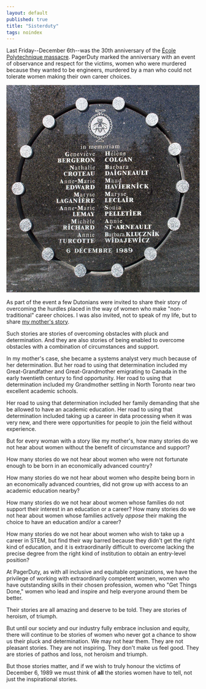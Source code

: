 ```yaml
---
layout: default
published: true
title: "Sisterduty"
tags: noindex
---
```


Last Friday--December 6th--was the 30th anniversary of the [École Polytechnique massacre]. PagerDuty marked the anniversary with an event of observance and respect for the victims, women who were murdered because they wanted to be engineers, murdered by a man who could not tolerate women making their own career choices.

[École Polytechnique massacre]: https://en.wikipedia.org/wiki/École_Polytechnique_massacre

![Plaque at École Polytechnique commemorating victims of the massacre](/assets/images/1989-12-06.jpg)

As part of the event a few Dutonians were invited to share their story of overcoming the hurdles placed in the way of women who make "non-traditional" career choices. I was also invited, not to speak of my life, but to share [my mother's story].

[my mother's story]: http://braythwayt.com/posterous/2012/03/29/a-womans-story.html

Such stories are stories of overcoming obstacles with pluck and determination. And they are also stories of being enabled to overcome obstacles with a combination of circumstances and support.

In my mother's case, she became a systems analyst very much because of her determination. But her road to using that determination included my Great-Grandfather and Great-Grandmother emigrating to Canada in the early twentieth century to find opportunity. Her road to using that determination included my Grandmother settling in North Toronto near two excellent academic schools.

Her road to using that determination included her family demanding that she be allowed to have an academic education. Her road to using that determination included taking up a career in data processing when it was very new, and there were opportunities for people to join the field without experience.

But for every woman with a story like my mother's, how many stories do we not hear about women without the benefit of circumstance and support?

How many stories do we not hear about women who were not fortunate enough to be born in an economically advanced country?

How many stories do we not hear about women who despite being born in an economically advanced countries, did not grow up with access to an academic education nearby?

How many stories do we not hear about women whose families do not support their interest in an education or a career? How many stories do we not hear about women whose families actively *oppose* their making the choice to have an education and/or a career?

How many stories do we not hear about women who wish to take up a career in STEM, but find their way barred because they didn't get the right kind of education, and it is extraordinarily difficult to overcome lacking the precise degree from the right kind of institution to obtain an entry-level position?

At PagerDuty, as with all inclusive and equitable organizations, we have the privilege of working with extraordinarily competent women, women who have outstanding skills in their chosen profession, women who "Get Things Done," women who lead and inspire and help everyone around them be better.

Their stories are all amazing and deserve to be told. They are stories of heroism, of triumph.

But until our society and our industry fully embrace inclusion and equity, there will continue to be stories of women who never got a chance to show us their pluck and determination. We may not hear them. They are not pleasant stories. They are not inspiring. They don't make us feel good. They are stories of pathos and loss, not heroism and triumph.

But those stories matter, and if we wish to truly honour the victims of December 6, 1989 we must think of **all** the stories women have to tell, not just the inspirational stories.
